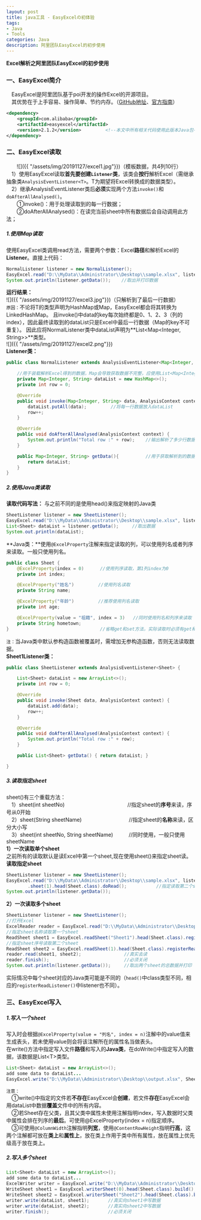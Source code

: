 ```yaml
---
layout: post
title: java工具 - EasyExcelの初体验
tags:
- Java
- Tools
categories: Java
description: 阿里团队EasyExcel的初步使用
---
```

**Excel解析之阿里团队EasyExcel的初步使用**

<!-- more -->

### 一、EasyExcel简介  
　EasyExcel是阿里团队基于poi开发的操作Excel的开源项目。  
　其优势在于上手容易、操作简单、节约内存。（[GitHub地址](https://github.com/alibaba/easyexcel)、[官方指南](https://alibaba-easyexcel.github.io/index.html)）
```xml
<dependency>
    <groupId>com.alibaba</groupId>
    <artifactId>easyexcel</artifactId>
    <version>2.1.2</version>         <!--本文中所有相关代码使用此版本Java包-->
</dependency>
```

### 二、EasyExcel读取   
　　![]({{ "/assets/img/20191127/excel1.jpg"}})（模板数据，共4列10行）  
　1）使用EasyExcel读取**首先要创建`Listener`类**，该类会**按行**解析Excel（需继承抽象类`AnalysisEventListener<T>`。T为期望将Excel转换成的数据类型）。  
　2）继承AnalysisEventListener类后**必须**实现两个方法`invoke()`和`doAfterAllAnalysed()`。  
　　①invoke()：用于处理读取到的每一行数据；  
　　②doAfterAllAnalysed()：在读完当前sheet中所有数据后会自动调用此方法；  
##### *1.使用Map读取*  
使用EasyExcel类调用read方法，需要两个参数：Excel**路径**和解析Excel的**Listener**。直接上代码：    
```java
NormalListener listener = new NormalListener();
EasyExcel.read("D:\\MyData\\Administrator\\Desktop\\sample.xlsx", listener).sheet().doRead();
System.out.println(listener.getData());    //取出并打印数据
```
**运行结果：**  
![]({{ "/assets/img/20191127/excel3.jpg"}})（只解析到了最后一行数据）  
`原因：`不论将T的类型声明为HashMap或Map，EasyExcel都会将其转换为LinkedHashMap。
且invoke()中data的key每次始终都是0、1、2、3（列的index），因此最终读取到的dataList只是Excel中最后一行数据（Map的key不可重复）。
因此应将NormalListener类中dataList声明为**List<Map<Integer, String>>**类型。  
![]({{ "/assets/img/20191127/excel2.png"}})              
**Listener类：**
```java
public class NormalListener extends AnalysisEventListener<Map<Integer, String>> {

    //用于装载解析Excel得到的数据，Map会导致获取数据不完整，应使用List<Map<Integer, String>>
    private Map<Integer, String> dataList = new HashMap<>(); 
    private int row = 0;

    @Override
    public void invoke(Map<Integer, String> data, AnalysisContext context) {
        dataList.putAll(data);         //将每一行数据放入dataList
        row++;
    }

    @Override
    public void doAfterAllAnalysed(AnalysisContext context) {
        System.out.println("Total row :" + row);    //输出解析了多少行数据
    }

    public Map<Integer, String> getData(){          //用于获取解析到的数据
        return dataList;
    }
}
```
##### *2.使用Java类读取*
**读取代码写法：**  与之前不同的是使用head()来指定映射的Java类  
```java
SheetListener listener = new SheetListener();
EasyExcel.read("D:\\MyData\\Administrator\\Desktop\\sample.xlsx", listener).head(Sheet.class).sheet().doRead();
List<Sheet> dataList = listener.getData();     //取出数据
System.out.println(dataList);
```
**Java类：**使用`@ExcelProperty`注解来指定读取的列，可以使用列名或者列序来读取。一般只使用列名。  
```java
public class Sheet {
    @ExcelProperty(index = 0)      //使用列序读取，第1列index为0
    private int index;

    @ExcelProperty("姓名")         //使用列名读取
    private String name;

    @ExcelProperty("年龄")         //推荐使用列名读取
    private int age;

    @ExcelProperty(value = "祖籍", index = 3)   //同时使用列名和列序来读取
    private String hometown;
}                                  //省略get和set方法，实际读取时必须有get和set方法，否则读不到数据
```  
`注：`当Java类中默认参构造函数被覆盖时，需增加无参构造函数，否则无法读取数据。   
**Sheet1Listener类：**  
```java
public class SheetListener extends AnalysisEventListener<Sheet> {

    List<Sheet> dataList = new ArrayList<>();
    private int row = 0;

    @Override
    public void invoke(Sheet data, AnalysisContext context) {
        dataList.add(data);
        row++;
    }

    @Override
    public void doAfterAllAnalysed(AnalysisContext context) {
        System.out.println("Total row :" + row);
    }

    public List<Sheet> getData() { return dataList; }

}
```
##### *3.读取指定sheet*  
sheet()有三个重载方法：  
　1）sheet(int sheetNo)　　　　　　　　　　　　//指定sheet的**序号**来读，序号从0开始  
　2）sheet(String sheetName)　　　　　　　　　//指定sheet的**名称**来读，区分大小写  
　3）sheet(int sheetNo, String sheetName)　　　//同时使用，一般只使用sheetName  
**1）一次读取单个sheet**  
之前所有的读取默认是读Excel中第一个sheet,现在使用sheet()来指定sheet读。  
**读取指定sheet**
```java
SheetListener listener = new SheetListener();
EasyExcel.read("D:\\MyData\\Administrator\\Desktop\\sample.xlsx", listener)
        .sheet(1).head(Sheet.class).doRead();           //指定读取第二个sheet
System.out.println(listener.getData());
```
**2）一次读取多个sheet**    
```java
SheetListener listener = new SheetListener();
//打开Excel
ExcelReader reader = EasyExcel.read("D:\\MyData\\Administrator\\Desktop\\sample.xlsx").build(); 
//指定sheet名称读取第一个sheet
ReadSheet sheet1 = EasyExcel.readSheet("Sheet1").head(Sheet.class).registerReadListener(listener).build();
//指定sheet序号读取第二个sheet
ReadSheet sheet2 = EasyExcel.readSheet(1).head(Sheet.class).registerReadListener(listener).build();
reader.read(sheet1, sheet2);                //真实去读
reader.finish();                            //必须关闭
System.out.println(listener.getData());     //取出两个sheet的总数据并打印
```
实际情况中每个sheet对应的Java类可能是不同的（`head()`中class类型不同，相应的`registerReadListener()`中listener也不同）。  
### 三、EasyExcel写入    
##### *1.写入一个sheet*   
写入时会根据`@ExcelProperty(value = "列名", index = n)`注解中的value值来生成表头，若未使用value则会将该注解所在的属性名当做表头。  
在write()方法中指定写入文件**路径**和写入的**Java类**，在doWrite()中指定写入的数据，该数据是List\<T>类型。  
```java
List<Sheet> dataList = new ArrayList<>();
add some data to dataList...
EasyExcel.write("D:\\MyData\\Administrator\\Desktop\\output.xlsx", Sheet.class).sheet().doWrite(dataList);
``` 
`注意：`  
　①write()中指定的文件若**不存在**EasyExcel会**创建**，若文件**存在**EasyExcel会用dataList中数据**覆盖**文件中的所有内容。  
　②若Sheet存在父类，且其父类中属性未使用注解指明index，写入数据时父类中属性会排在列序的**最后**。可使用@ExcelProperty(index = n)指定顺序。  
　③可使用`@ColumnWidth`注解指明**列宽**，使用`@ContentRowHeight`指明**行高**，这两个注解都可放在**类上**和**属性上**，放在类上作用于类中所有属性，放在属性上优先级高于放在类上。  
##### *2.写入多个sheet*   
```java
List<Sheet> dataList = new ArrayList<>();
add some data to dataList...
ExcelWriter writer = EasyExcel.write("D:\\MyData\\Administrator\\Desktop\\output.xlsx").build();   //打开文件
WriteSheet sheet1 = EasyExcel.writerSheet(0).head(Sheet.class).build();          //根据sheet序号写入第一个sheet
WriteSheet sheet2 = EasyExcel.writerSheet("Sheet2").head(Sheet.class).build();   //根据sheet名称写入第二个sheet
writer.write(dataList, sheet1);       //真实向sheet1中写数据
writer.write(dataList, sheet2);       //真实向sheet2中写数据
writer.finish();                      //必须关闭
```